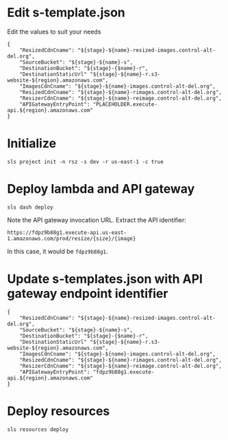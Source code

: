 # Edit s-template.json

Edit the values to suit your needs

```
{
    "ResizedCdnCname": "${stage}-${name}-resized-images.control-alt-del.org",
    "SourceBucket": "${stage}-${name}-s",
    "DestinationBucket": "${stage}-{$name}-r",
    "DestinationStaticUrl" "${stage}-${name}-r.s3-website-${region}.amazonaws.com",
    "ImagesCdnCname": "${stage}-${name}-images.control-alt-del.org",
    "ResizedCdnCname": "${stage}-${name}-rimages.control-alt-del.org",
    "ResizerCdnCname": "${stage}-${name}-reimage.control-alt-del.org",
    "APIGatewayEntryPoint": "PLACEHOLDER.execute-api.${region}.amazonaws.com"
}
```

# Initialize

```
sls project init -n rsz -s dev -r us-east-1 -c true
```

# Deploy lambda and API gateway

```
sls dash deploy
```

Note the API gateway invocation URL. Extract the API identifier:

```
https://fdpz9b88g1.execute-api.us-east-1.amazonaws.com/prod/resize/{size}/{image}
```

In this case, it would be `fdpz9b88g1`.

# Update s-templates.json with API gateway endpoint identifier


```
{
    "ResizedCdnCname": "${stage}-${name}-resized-images.control-alt-del.org",
    "SourceBucket": "${stage}-${name}-s",
    "DestinationBucket": "${stage}-{$name}-r",
    "DestinationStaticUrl" "${stage}-${name}-r.s3-website-${region}.amazonaws.com",
    "ImagesCdnCname": "${stage}-${name}-images.control-alt-del.org",
    "ResizedCdnCname": "${stage}-${name}-rimages.control-alt-del.org",
    "ResizerCdnCname": "${stage}-${name}-reimage.control-alt-del.org",
    "APIGatewayEntryPoint": "fdpz9b88g1.execute-api.${region}.amazonaws.com"
}
```

# Deploy resources

```
sls resources deploy
```